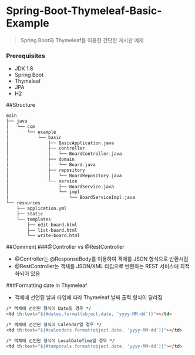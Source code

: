 Spring-Boot-Thymeleaf-Basic-Example
===================================
> Spring Boot와 Thymeleaf를 이용한 간단한 게시판 예제

### Prerequisites
- JDK 1.8
- Spring Boot
- Thymeleaf
- JPA
- H2

##Structure
~~~bash
main
├── java
│   └── com
│       └── example
│           └── basic
│               ├── BasicApplication.java
│               ├── controller
│               │   └── BoardController.java
│               ├── domain
│               │   └── Board.java
│               ├── repository
│               │   └── BoardRepository.java
│               └── service
│                   ├── BoardService.java
│                   └── impl
│                       └── BoardServiceImpl.java
└── resources
    ├── application.yml
    ├── static
    └── templates
        ├── edit-board.html
        ├── list-board.html
        └── write-board.html
~~~

##Comment
###@Controller vs @RestController
- @Controller는 @ResponseBody를 이용하여 객체를 JSON 형식으로 반환시킴
- @RestController는 객체를 JSON/XML 타입으로 반환하는 REST 서비스에 최적화되어 있음

###Formatting date in Thymeleaf
- 객체에 선언된 날짜 타입에 따라 Thymeleaf 날짜 출력 형식이 달라짐
~~~html
/* 객체에 선언된 형식이 Date일 경우 */
<td th:text="${#dates.format(object.date, 'yyyy-MM-dd')}"></td>

/* 객체에 선언된 형식이 Calendar일 경우 */
<td th:text="${#calendars.format(object.date, 'yyyy-MM-dd')}"></td>

/* 객체에 선언된 형식이 LocalDateTime일 경우 */
<td th:text="${#temporals.format(object.date, 'yyyy-MM-dd')}"></td>
~~~
